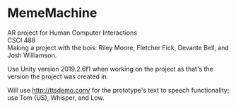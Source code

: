 # MemeMachine
AR project for Human Computer Interactions  
CSCI 488  
Making a project with the bois: Riley Moore, Fletcher Fick, Devante Bell, and Josh Williamson.  
  
Use Unity version 2019.2.6f1 when working on the project as that's the version the project was created in.  

Will use http://ttsdemo.com/ for the prototype's text to speech functionality; use Tom (US), Whisper, and Low.
